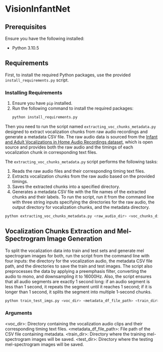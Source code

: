 # VisionInfantNet

## Prerequisites

Ensure you have the following installed:
- Python 3.10.5

## Requirements

First, to install the required Python packages, use the provided `install_requirements.py` script.

### Installing Requirements

1. Ensure you have `pip` installed.
2. Run the following command to install the required packages:
   ```sh
   python install_requirements.py
   ```
Then you need to run the script named `extracting_voc_chunks_metadata.py` designed to extract vocalization chunks from raw audio recordings and generate a metadata CSV file. The raw audio data is sourced from the [Infant and Adult Vocalizations in Home Audio Recordings dataset](https://figshare.com/articles/dataset/Infant_and_adult_vocalizations_in_home_audio_recordings/6108392), which is open source and provides both the raw audio and the timings of each vocalization chunk in corresponding text files.

The `extracting_voc_chunks_metadata.py` script performs the following tasks:
1. Reads the raw audio files and their corresponding timing text files.
2. Extracts vocalization chunks from the raw audio based on the provided timings.
3. Saves the extracted chunks into a specified directory.
4. Generates a metadata CSV file with the file names of the extracted chunks and their labels.
To run the script, run it from the command line with three string inputs specifying the directories for the raw audio, the output directory for vocalization chunks, and the metadata directory.

```sh
python extracting_voc_chunks_metadata.py <raw_audio_dir> <voc_chunks_dir> <metadata_dir>
```
## Vocalization Chunks Extraction and Mel-Spectrogram Image Generation
To split the vocalization data into train and test sets and generate mel spectrogram images for both, run the script from the command line with four inputs: the directory for the vocalization audio, the metadata CSV file path, and the directories to save the train and test images. The script also preprocesses the data by applying a preemphasis filter, converting the audio to mono, and downsampling it to 16000Hz. Also, the script ensures that all audio segments are exactly 1 second long: if an audio segment is less than 1 second, it repeats the segment until it reaches 1 second; if it is longer than 1 second, it splits the segment into multiple 1-second chunks.
 
```sh
python train_test_imgs.py <voc_dir> <metadata_df_file_path> <train_dir> <test_dir>
```
### Arguments
<voc_dir>: Directory containing the vocalization audio clips and their corresponding timing text files.
<metadata_df_file_path>: File path of the CSV file containing metadata.
<train_dir>: Directory where the training mel-spectrogram images will be saved.
<test_dir>: Directory where the testing mel-spectrogram images will be saved.
